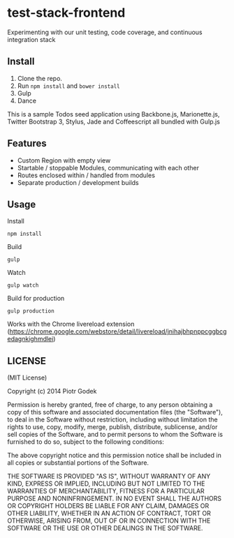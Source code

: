 test-stack-frontend
===================



Experimenting with our unit testing, code coverage, and continuous integration stack

## Install

1. Clone the repo.
2. Run `npm install` and `bower install`
3. Gulp
4. Dance


This is a sample Todos seed application using Backbone.js, Marionette.js, Twitter Bootstrap 3, Stylus, Jade and Coffeescript all bundled with Gulp.js

## Features

- Custom Region with empty view
- Startable / stoppable Modules, communicating with each other
- Routes enclosed within / handled from modules
- Separate production / development builds

## Usage

Install

```
npm install
```

Build

```
gulp
```

Watch

```
gulp watch
```

Build for production

```
gulp production
```

Works with the Chrome livereload extension (https://chrome.google.com/webstore/detail/livereload/jnihajbhpnppcggbcgedagnkighmdlei)

## LICENSE

(MIT License)

Copyright (c) 2014 Piotr Godek

Permission is hereby granted, free of charge, to any person obtaining
a copy of this software and associated documentation files (the
"Software"), to deal in the Software without restriction, including
without limitation the rights to use, copy, modify, merge, publish,
distribute, sublicense, and/or sell copies of the Software, and to
permit persons to whom the Software is furnished to do so, subject to
the following conditions:

The above copyright notice and this permission notice shall be
included in all copies or substantial portions of the Software.

THE SOFTWARE IS PROVIDED "AS IS", WITHOUT WARRANTY OF ANY KIND,
EXPRESS OR IMPLIED, INCLUDING BUT NOT LIMITED TO THE WARRANTIES OF
MERCHANTABILITY, FITNESS FOR A PARTICULAR PURPOSE AND
NONINFRINGEMENT. IN NO EVENT SHALL THE AUTHORS OR COPYRIGHT HOLDERS BE
LIABLE FOR ANY CLAIM, DAMAGES OR OTHER LIABILITY, WHETHER IN AN ACTION
OF CONTRACT, TORT OR OTHERWISE, ARISING FROM, OUT OF OR IN CONNECTION
WITH THE SOFTWARE OR THE USE OR OTHER DEALINGS IN THE SOFTWARE.
